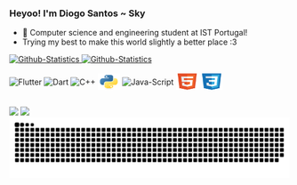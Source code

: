 ### Heyoo! I'm Diogo Santos ~ Sky

- 🔭 Computer science and engineering student at IST Portugal!
- Trying my best to make this world slightly a better place :3

<div>
  <a href="https://github.com/skydev125">
    <picture>
      <source 
        srcset="https://github-readme-stats.vercel.app/api?username=skydev125&show_icons=true&theme=github_dark&include_all_commits=true"
        media="(prefers-color-scheme: dark)"
      />
      <source 
        srcset="https://github-readme-stats.vercel.app/api?username=skydev125&show_icons=true&include_all_commits=true"
        media="(prefers-color-scheme: light), (prefers-color-scheme: no-preference)"
      />
      <img 
        alt="Github-Statistics" 
        height="180em 
        src="https://github-readme-stats.vercel.app/api?username=skydev125&show_icons=true&include_all_commits=true" 
      />
    </picture>
      <picture>
        <source 
          media="(prefers-color-scheme: dark)" 
          srcset="https://github-readme-stats.vercel.app/api/top-langs/?username=skydev125&layout=compact&langs_count=7&theme=github_dark" 
        />
        <source 
          media="(prefers-color-scheme: light)" 
          srcset="https://github-readme-stats.vercel.app/api/top-langs/?username=skydev125&layout=compact&langs_count=7" 
        />
        <img 
          alt="Github-Statistics" 
          height="180em" 
          src="https://github-readme-stats.vercel.app/api/top-langs/?username=skydev125&layout=compact&langs_count=7&theme=github_dark" 
        />
      </picture>
    </a>
</div>

<div style="display: inline_block"><br>
  <img align="center" alt="Flutter" height="30" width="40" src="https://cdn.jsdelivr.net/gh/devicons/devicon/icons/flutter/flutter-original.svg">
  <img align="center" alt="Dart" height="30" width="40" src="https://cdn.jsdelivr.net/gh/devicons/devicon/icons/dart/dart-original.svg">
  <img align="center" alt="C++" height="30" width="40" src="https://cdn.jsdelivr.net/gh/devicons/devicon/icons/cplusplus/cplusplus-original.svg">
  <img align="center" alt="Python" height="30" width="40" src="https://raw.githubusercontent.com/devicons/devicon/master/icons/python/python-original.svg">
  <img align="center" alt="Java-Script" height="30" width="40" src="https://cdn.jsdelivr.net/gh/devicons/devicon/icons/javascript/javascript-original.svg">
  <img align="center" alt="HTML" height="30" width="40" src="https://raw.githubusercontent.com/devicons/devicon/master/icons/html5/html5-original.svg">
  <img align="center" alt="CSS" height="30" width="40" src="https://raw.githubusercontent.com/devicons/devicon/master/icons/css3/css3-original.svg">
</div>

  ##
  
<div> 
  <a href = "mailto:diogo.goncalves.santos@tecnico.ulisboa.pt"><img src="https://img.shields.io/badge/Gmail-D14836?style=for-the-badge&logo=gmail&logoColor=white" target="_blank"></a>
  <a href="https://www.linkedin.com/in/diogo-sky/" target="_blank"><img src="https://img.shields.io/badge/-LinkedIn-%230077B5?style=for-the-badge&logo=linkedin&logoColor=white" target="_blank"></a> 

  <picture>
    <source media="(prefers-color-scheme: dark)" srcset="https://github.com/skydev125/skydev125/blob/output/github-contribution-grid-snake-dark.svg?palette=github-dark" />
    <source media="(prefers-color-scheme: light)" srcset="https://github.com/SkyDev125/SkyDev125/blob/output/github-contribution-grid-snake.svg" />
    <img alt="github-snake" src="https://github.com/SkyDev125/SkyDev125/blob/output/github-contribution-grid-snake.svg" />
  </picture>

</div>
